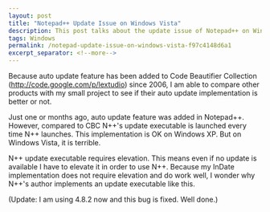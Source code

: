 ```yaml
---
layout: post
title: "Notepad++ Update Issue on Windows Vista"
description: This post talks about the update issue of Notepad++ on Windows Vista.
tags: Windows
permalink: /notepad-update-issue-on-windows-vista-f97c4148d6a1
excerpt_separator: <!--more-->
---
```

Because auto update feature has been added to Code Beautifier Collection (http://code.google.com/p/lextudio) since 2006, I am able to compare other products with my small project to see if their auto update implementation is better or not.

Just one or months ago, auto update feature was added in Notepad++. However, compared to CBC N++'s update executable is launched every time N++ launches. This implementation is OK on Windows XP. But on Windows Vista, it is terrible.

N++ update executable requires elevation. This means even if no update is available I have to elevate it in order to use N++. Because my InDate implementation does not require elevation and do work well, I wonder why N++'s author implements an update executable like this.

(Update: I am using 4.8.2 now and this bug is fixed. Well done.)
<!--more-->